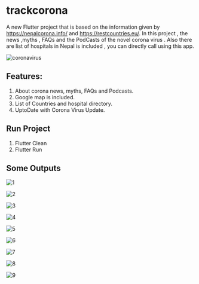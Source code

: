 # trackcorona

A new Flutter project that is based on the information given by https://nepalcorona.info/ and https://restcountries.eu/. In this project , the news ,myths , FAQs and the PodCasts of the novel corona virus . Also there are list of hospitals in Nepal is included , you can directly call using this app.

![coronavirus](https://user-images.githubusercontent.com/30024247/86786887-38d63580-c084-11ea-848f-9574620d10f7.png)

## Features:

1. About corona news, myths, FAQs and Podcasts.
2. Google map is included.
3. List of Countries and hospital directory.
4. UptoDate with Corona Virus Update.

## Run Project
 1. Flutter Clean
 2. Flutter Run
 
 ## Some Outputs

![1](https://user-images.githubusercontent.com/30024247/86788133-8c954e80-c085-11ea-83b1-59029c3633f6.PNG)

![2](https://user-images.githubusercontent.com/30024247/86788137-8dc67b80-c085-11ea-9bf7-09a95001da04.PNG)

![3](https://user-images.githubusercontent.com/30024247/86788144-8e5f1200-c085-11ea-86e4-4c37a53c8cff.PNG)

![4](https://user-images.githubusercontent.com/30024247/86788155-91f29900-c085-11ea-9615-a4be770369a7.PNG)

![5](https://user-images.githubusercontent.com/30024247/86788164-93bc5c80-c085-11ea-87b7-d5eef5620a20.PNG)

![6](https://user-images.githubusercontent.com/30024247/86788165-93bc5c80-c085-11ea-82c1-0de17d4fbcbd.PNG)

![7](https://user-images.githubusercontent.com/30024247/86788341-c8301880-c085-11ea-98cc-175c9c0c8ad0.PNG)

![8](https://user-images.githubusercontent.com/30024247/86788184-9a4ad400-c085-11ea-974d-b0559232ba00.PNG)

![9](https://user-images.githubusercontent.com/30024247/86788189-9ae36a80-c085-11ea-8ac6-de93d420ca94.PNG)




